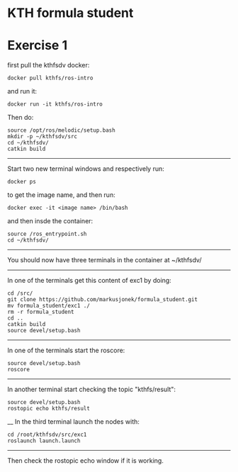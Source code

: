 # KTH formula student

# Exercise 1
first pull the kthfsdv docker:
```
docker pull kthfs/ros-intro
```
and run it:
```
docker run -it kthfs/ros-intro
```
Then do:
```
source /opt/ros/melodic/setup.bash
mkdir -p ~/kthfsdv/src
cd ~/kthfsdv/
catkin build
```
___
Start two new terminal windows and respectively run:
````
docker ps
````
to get the image name, and then run:
````
docker exec -it <image name> /bin/bash
````
and then insde the container:
```
source /ros_entrypoint.sh
cd ~/kthfsdv/
```
___
You should now have three terminals in the container at ~/kthfsdv/
___

In one of the terminals get this content of exc1 by doing:
```
cd /src/
git clone https://github.com/markusjonek/formula_student.git
mv formula_student/exc1 ./
rm -r formula_student
cd ..
catkin build
source devel/setup.bash
```
___
In one of the terminals start the roscore:
```
source devel/setup.bash
roscore
```
___
In another terminal start checking the topic "kthfs/result":
```
source devel/setup.bash
rostopic echo kthfs/result
```
__
In the third terminal launch the nodes with:
```
cd /root/kthfsdv/src/exc1
roslaunch launch.launch
```
___
Then check the rostopic echo window if it is working.
